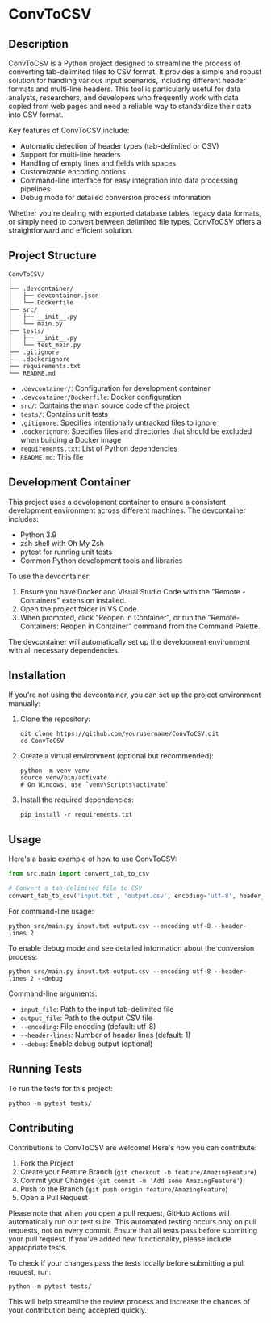 # ConvToCSV

## Description

ConvToCSV is a Python project designed to streamline the process of converting tab-delimited files to CSV format. It provides a simple and robust solution for handling various input scenarios, including different header formats and multi-line headers. This tool is particularly useful for data analysts, researchers, and developers who frequently work with data copied from web pages and need a reliable way to standardize their data into CSV format.

Key features of ConvToCSV include:

- Automatic detection of header types (tab-delimited or CSV)
- Support for multi-line headers
- Handling of empty lines and fields with spaces
- Customizable encoding options
- Command-line interface for easy integration into data processing pipelines
- Debug mode for detailed conversion process information

Whether you're dealing with exported database tables, legacy data formats, or simply need to convert between delimited file types, ConvToCSV offers a straightforward and efficient solution.

## Project Structure

```shell
ConvToCSV/
│
├── .devcontainer/
│   ├── devcontainer.json
│   └── Dockerfile
├── src/
│   ├── __init__.py
│   └── main.py
├── tests/
│   ├── __init__.py
│   └── test_main.py
├── .gitignore
├── .dockerignore
├── requirements.txt
└── README.md
```

- `.devcontainer/`: Configuration for development container
- `.devcontainer/Dockerfile`: Docker configuration
- `src/`: Contains the main source code of the project
- `tests/`: Contains unit tests
- `.gitignore`: Specifies intentionally untracked files to ignore
- `.dockerignore`: Specifies files and directories that should be excluded when building a Docker image
- `requirements.txt`: List of Python dependencies
- `README.md`: This file

## Development Container

This project uses a development container to ensure a consistent development environment across different machines. The devcontainer includes:

- Python 3.9
- zsh shell with Oh My Zsh
- pytest for running unit tests
- Common Python development tools and libraries

To use the devcontainer:

1. Ensure you have Docker and Visual Studio Code with the "Remote - Containers" extension installed.
2. Open the project folder in VS Code.
3. When prompted, click "Reopen in Container", or run the "Remote-Containers: Reopen in Container" command from the Command Palette.

The devcontainer will automatically set up the development environment with all necessary dependencies.

## Installation

If you're not using the devcontainer, you can set up the project environment manually:

1. Clone the repository:

   ```shell
   git clone https://github.com/yourusername/ConvToCSV.git
   cd ConvToCSV
   ```

2. Create a virtual environment (optional but recommended):

   ```shell
   python -m venv venv
   source venv/bin/activate
   # On Windows, use `venv\Scripts\activate`
   ```

3. Install the required dependencies:

   ```shell
   pip install -r requirements.txt
   ```

## Usage

Here's a basic example of how to use ConvToCSV:

```python
from src.main import convert_tab_to_csv

# Convert a tab-delimited file to CSV
convert_tab_to_csv('input.txt', 'output.csv', encoding='utf-8', header_lines=2)
```

For command-line usage:

```shell
python src/main.py input.txt output.csv --encoding utf-8 --header-lines 2
```

To enable debug mode and see detailed information about the conversion process:

```shell
python src/main.py input.txt output.csv --encoding utf-8 --header-lines 2 --debug
```

Command-line arguments:

- `input_file`: Path to the input tab-delimited file
- `output_file`: Path to the output CSV file
- `--encoding`: File encoding (default: utf-8)
- `--header-lines`: Number of header lines (default: 1)
- `--debug`: Enable debug output (optional)

## Running Tests

To run the tests for this project:

```shell
python -m pytest tests/
```

## Contributing

Contributions to ConvToCSV are welcome! Here's how you can contribute:

1. Fork the Project
2. Create your Feature Branch (`git checkout -b feature/AmazingFeature`)
3. Commit your Changes (`git commit -m 'Add some AmazingFeature'`)
4. Push to the Branch (`git push origin feature/AmazingFeature`)
5. Open a Pull Request

Please note that when you open a pull request, GitHub Actions will automatically run our test suite. This automated testing occurs only on pull requests, not on every commit. Ensure that all tests pass before submitting your pull request. If you've added new functionality, please include appropriate tests.

To check if your changes pass the tests locally before submitting a pull request, run:

```shell
python -m pytest tests/
```

This will help streamline the review process and increase the chances of your contribution being accepted quickly.
